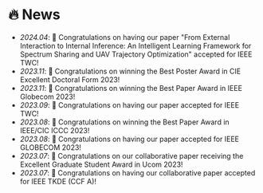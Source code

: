 # 🔥 News
- *2024.04*: 🎉 Congratulations on having our paper "From External Interaction to Internal Inference: An Intelligent Learning Framework for Spectrum Sharing and UAV Trajectory Optimization" accepted for IEEE TWC!
- *2023.11*: 🎉 Congratulations on winning the Best Poster Award in CIE Excellent Doctoral Form 2023!
- *2023.11*: 🎉 Congratulations on winning the Best Paper Award in IEEE Globecom 2023!
- *2023.09*: 🎉 Congratulations on having our paper accepted for IEEE TWC!
- *2023.08*: 🎉 Congratulations on winning the Best Paper Award in IEEE/CIC ICCC 2023!
- *2023.08*: 🎉 Congratulations on having our paper accepted for IEEE GLOBECOM 2023! 
- *2023.07*: 🎉 Congratulations on our collaborative paper receiving the Excellent Graduate Student Award in Ucom 2023!
- *2023.07*: 🎉 Congratulations on having our collaborative paper accepted for IEEE TKDE (CCF A)! 
